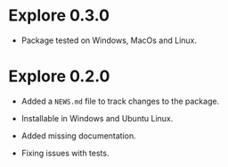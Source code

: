 # Explore 0.3.0

* Package tested on Windows, MacOs and Linux. 

# Explore 0.2.0

* Added a `NEWS.md` file to track changes to the package.

* Installable in Windows and Ubuntu Linux. 

* Added missing documentation. 

* Fixing issues with tests. 
